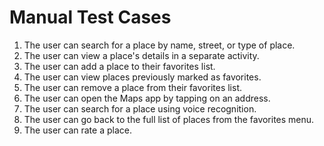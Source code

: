 # Manual Test Cases

 1. The user can search for a place by name, street, or type of place.
 2. The user can view a place's details in a separate activity.
 3. The user can add a place to their favorites list.
 4. The user can view places previously marked as favorites.
 5. The user can remove a place from their favorites list.
 6. The user can open the Maps app by tapping on an address.
 7. The user can search for a place using voice recognition.
 8. The user can go back to the full list of places from the favorites menu.
 9. The user can rate a place.
